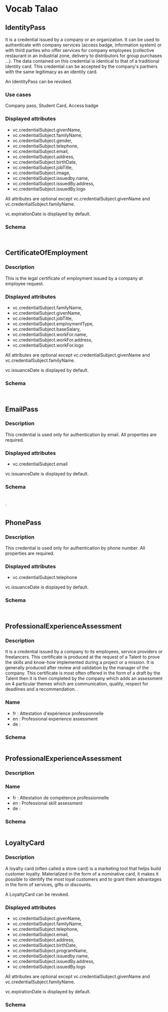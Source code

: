 # Vocab Talao
 
 
## IdentityPass
  
It is a credential issued by a company or an organization. It can be used to authenticate with company services (access badge, information system) or with third parties who offer services for company employees (collective restaurant in an industrial zone, delivery to distributors for group purchases ...). The data contained on this credential is identical to that of a traditional identity card. This credential can be accepted by the company's partners with the same legitimacy as an identity card. 

An IdentityPass can be revoked.

### Use cases

Company pass, Student Card, Access badge

### Displayed attributes

* vc.credentialSubject.givenName,
* vc.credentialSubject.familyName,
* vc.credentialSubject.gender,
* vc.credentialSubject.telephone,
* vc.credentialSubject.email,
* vc.credentialSubject.address,
* vc.credentialSubject.birthDate,
* vc.credentialSubject.jobTitle,
* vc.credentialSubject.image,
* vc.credentialSubject.issuedby.name,
* vc.credentialSubject.issuedBy.address,
* vc.credentialSubject.issuedBy.logo

All attributes are optional except vc.credentialSubject.givenName and vc.credentialSubject.familyName. 

vc.expirationDate is displayed by default.

### Schema
  
``` javascript



```


## CertificateOfEmployment

### Description

This is the legal certificate of employment issued by a company at employee request.

### Displayed attributes

* vc.credentialSubject.familyName,
* vc.credentialSubject.givenName,
* vc.credentialSubject.jobTitle,
* vc.credentialSubject.employmentType,
* vc.credentialSubject.baseSalary,
* vc.credentialSubject.workFor.name,
* vc.credentialSubject.workFor.address,
* vc.credentialSubject.workFor.logo

All attributes are optional except vc.credentialSubject.givenName and vc.credentialSubject.familyName.

vc.issuanceDate is displayed by default.

### Schema

```javascript



```
## EmailPass

### Description

This credential is used only for authentication by email. All properties are required.

### Displayed attributes

* vc.credentialSubject.email

vc.issuanceDate is displayed by default.

### Schema

``` javascript



```

`
## PhonePass

### Description

This credential is used only for authentication by phone number. All properties are required.


### Displayed attributes

* vc.credentialSubject.telephone

vc.issuanceDate is displayed by default.


### Schema

``` javascript



```

## ProfessionalExperienceAssessment

### Description

It is a credential issued by a company to its employees, service providers or freelancers. This certificate is produced at the request of a Talent to prove the skills and know-how implemented during a project or a mission. It is generally produced after review and validation by the manager of the company. This certificate is most often offered in the form of a draft by the Talent then it is then completed by the company which adds an assessment on 4 particular themes which are communication, quality, respect for deadlines and a recommendation. .

### Name

* fr : Attestation d'expérience professionnelle
* en : Professional experience assessment
* de : 

### Schema

```javascript

```
## ProfessionalExperienceAssessment

### Description

### Name

* fr : Attestation de compétence professionnelle
* en : Professional skill assessment
* de : 

### Schema

```javascript

```

## LoyaltyCard

### Description

A loyalty card (often called a store card) is a marketing tool that helps build customer loyalty. Materialized in the form of a nominative card, it makes it possible to identify the most loyal customers and to grant them advantages in the form of services, gifts or discounts.

A LoyaltyCard can be revoked.

### Displayed attributes

* vc.credentialSubject.givenName,
* vc.credentialSubject.familyName,
* vc.credentialSubject.telephone,
* vc.credentialSubject.email,
* vc.credentialSubject.address,
* vc.credentialSubject.birthDate,
* vc.credentialSubject.programName,
* vc.credentialSubject.issuedby.name,
* vc.credentialSubject.issuedBy.address,
* vc.credentialSubject.issuedBy.logo

All attributes are optional except vc.credentialSubject.givenName and vc.credentialSubject.familyName. 

vc.expirationDate is displayed by default.

### Schema

```javascript


```
